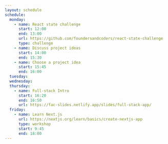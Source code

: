 ```yaml
---
layout: schedule
schedule:
  monday:
    - name: React state challenge
      start: 12:00
      end: 13:00
      url: https://github.com/foundersandcoders/react-state-challenge
      type: challenge
    - name: Discuss project ideas
      start: 14:00
      end: 15:30
    - name: Choose a project idea
      start: 15:45
      end: 16:00
  tuesday:
  wednesday:
  thursday:
    - name: Full-stack Intro
      start: 16:20
      end: 16:50
      url: https://fac-slides.netlify.app/slides/full-stack-app/
  friday:
    - name: Learn Next.js
      url: https://nextjs.org/learn/basics/create-nextjs-app
      type: workshop
      start: 9:45
      end: 18:00
---
```

